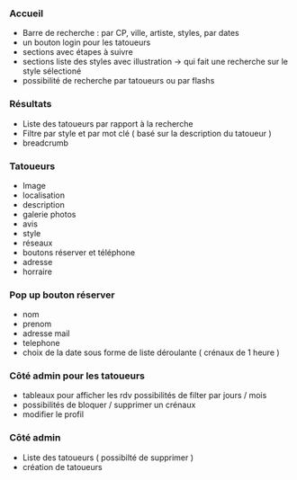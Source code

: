 ### Accueil

- Barre de recherche : par CP, ville, artiste, styles, par dates
- un bouton login pour les tatoueurs 
- sections avec étapes à suivre
- sections liste des styles avec illustration -> qui fait une recherche sur le style sélectioné 
- possibilité de recherche par tatoueurs ou par flashs

### Résultats 

- Liste des tatoueurs par rapport à la recherche
- Filtre par style et par mot clé ( basé sur la description du tatoueur )
- breadcrumb

### Tatoueurs

- Image
- localisation
- description
- galerie photos
- avis 
- style 
- réseaux
- boutons réserver et téléphone 
- adresse
- horraire

### Pop up bouton réserver

- nom
- prenom
- adresse mail
- telephone
- choix de la date sous forme de liste déroulante ( crénaux de 1 heure )

### Côté admin pour les tatoueurs

- tableaux pour afficher les rdv possibilités de filter par jours / mois
- possibilités de bloquer / supprimer un crénaux 
- modifier le profil 

### Côté admin

- Liste des tatoueurs ( possibilté de supprimer )
- création de tatoueurs 